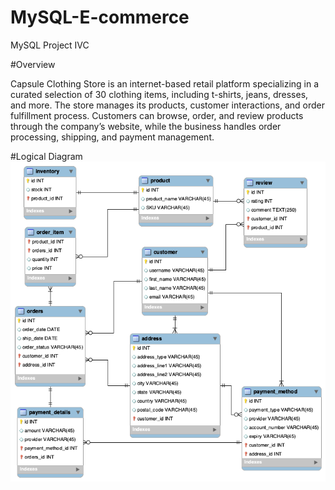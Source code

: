 # MySQL-E-commerce
MySQL Project IVC

#Overview

Capsule Clothing Store is an internet-based retail platform specializing in a curated selection of 30 clothing items, including t-shirts, jeans, dresses, and more. The store manages its products, customer interactions, and order fulfillment process. Customers can browse, order, and review products through the company’s website, while the business handles order processing, shipping, and payment management.


#Logical Diagram
![Logical Diagram](https://github.com/Anastasia1707/MySQL-E-commerce/blob/main/Logical_diagram.png?raw=true)

